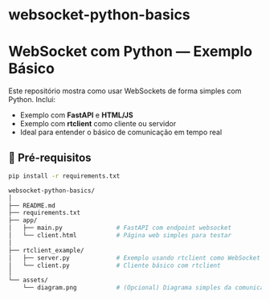 # websocket-python-basics
# WebSocket com Python — Exemplo Básico

Este repositório mostra como usar WebSockets de forma simples com Python. Inclui:

- Exemplo com **FastAPI** e **HTML/JS**
- Exemplo com **rtclient** como cliente ou servidor
- Ideal para entender o básico de comunicação em tempo real

## 🔧 Pré-requisitos

```bash
pip install -r requirements.txt

websocket-python-basics/
│
├── README.md
├── requirements.txt
├── app/
│   ├── main.py               # FastAPI com endpoint websocket
│   └── client.html           # Página web simples para testar
│
├── rtclient_example/
│   ├── server.py             # Exemplo usando rtclient como WebSocket server
│   └── client.py             # Cliente básico com rtclient
│
└── assets/
    └── diagram.png           # (Opcional) Diagrama simples da comunicação WebSocket
